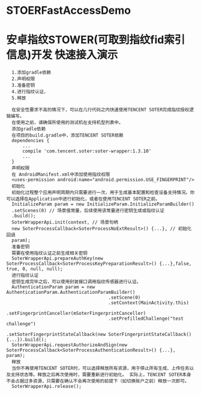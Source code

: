 # STOERFastAccessDemo

安卓指纹STOWER(可取到指纹fid索引信息)开发 快速接入演示
=
      1.添加gradle依赖
      2.声明权限
      3.准备密钥
      4.进行指纹认证、
      5.释放

      在安全性要求不高的情况下，可以在几行代码之内快速使用TENCENT SOTER完成指纹授权逻辑编写。
      在使用之前，请确保所使用的测试机在支持机型列表中。
      添加gradle依赖
      在项目的build.gradle中，添加TENCENT SOTER依赖
      dependencies {
          ...
          compile 'com.tencent.soter:soter-wrapper:1.3.10'
          ...
      }
      声明权限
      在 AndroidManifest.xml中添加使用指纹权限
      <uses-permission android:name="android.permission.USE_FINGERPRINT"/>
      初始化
      初始化过程整个应用声明周期内只需要进行一次，用于生成基本配置和检查设备支持情况。你可以选择在Application中进行初始化，或者在使用TENCENT SOTER之前。
      InitializeParam param = new InitializeParam.InitializeParamBuilder()
      .setScenes(0) // 场景值常量，后续使用该常量进行密钥生成或指纹认证
      .build();
      SoterWrapperApi.init(context, // 场景句柄
      new SoterProcessCallback<SoterProcessNoExtResult>() {...}, // 初始化回调
      param);
      准备密钥
      需要在使用指纹认证之前生成相关密钥
      SoterWrapperApi.prepareAuthKey(new SoterProcessCallback<SoterProcessKeyPreparationResult>() {...},false, true, 0, null, null);
      进行指纹认证
      密钥生成完毕之后，可以使用封装接口调用指纹传感器进行认证。
      AuthenticationParam param = new AuthenticationParam.AuthenticationParamBuilder()
                                          .setScene(0)
                                          .setContext(MainActivity.this)
                                          .setFingerprintCanceller(mSoterFingerprintCanceller)
                                          .setPrefilledChallenge("test challenge")
                                          .setSoterFingerprintStateCallback(new SoterFingerprintStateCallback() {...}).build();
      SoterWrapperApi.requestAuthorizeAndSign(new SoterProcessCallback<SoterProcessAuthenticationResult>() {...}, param);
      释放
      当你不再使用TENCENT SOTER时，可以选择释放所有资源，用于停止所有生成、上传任务以及支持状态等。释放之后再次使用时，需要重新进行初始化。 实际上，TENCENT SOTER本身不会占据过多资源，只需要在确认不会再次使用的前提下（如切换账户之前）释放一次即可。
      SoterWrapperApi.release();
